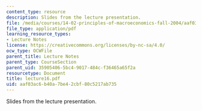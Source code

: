 ```yaml
---
content_type: resource
description: Slides from the lecture presentation.
file: /media/courses/14-02-principles-of-macroeconomics-fall-2004/aaf03ac6b40a7be42cbf80c5217ab735_lecture16.pdf
file_type: application/pdf
learning_resource_types:
- Lecture Notes
license: https://creativecommons.org/licenses/by-nc-sa/4.0/
ocw_type: OCWFile
parent_title: Lecture Notes
parent_type: CourseSection
parent_uid: 35905406-5bc4-9017-484c-f36465a65f2a
resourcetype: Document
title: lecture16.pdf
uid: aaf03ac6-b40a-7be4-2cbf-80c5217ab735
---
```

Slides from the lecture presentation.